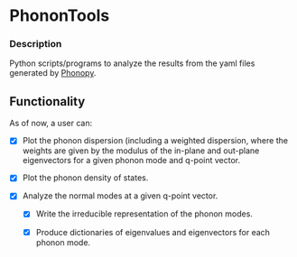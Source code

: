 # PhononTools

### Description
Python scripts/programs to analyze the results from the yaml files generated by [Phonopy](https://github.com/phonopy/phonopy).

## Functionality
As of now, a user can:

- [x] Plot the phonon dispersion (including a weighted dispersion, where the weights are given by the modulus of the in-plane and out-plane eigenvectors for a given phonon mode and q-point vector.

- [x] Plot the phonon density of states.

- [x] Analyze the normal modes at a given q-point vector.
  - [x] Write the irreducible representation of the phonon modes.
  - [x] Produce dictionaries of eigenvalues and eigenvectors for each phonon mode.


